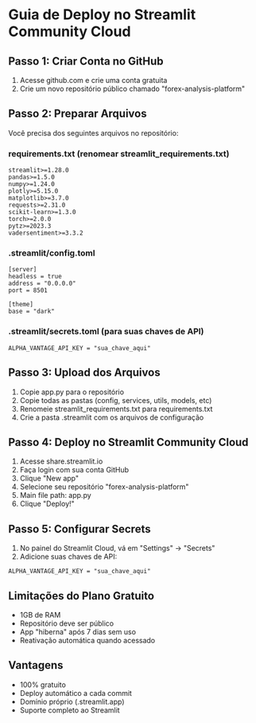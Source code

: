 # Guia de Deploy no Streamlit Community Cloud

## Passo 1: Criar Conta no GitHub
1. Acesse github.com e crie uma conta gratuita
2. Crie um novo repositório público chamado "forex-analysis-platform"

## Passo 2: Preparar Arquivos
Você precisa dos seguintes arquivos no repositório:

### requirements.txt (renomear streamlit_requirements.txt)
```
streamlit>=1.28.0
pandas>=1.5.0
numpy>=1.24.0
plotly>=5.15.0
matplotlib>=3.7.0
requests>=2.31.0
scikit-learn>=1.3.0
torch>=2.0.0
pytz>=2023.3
vadersentiment>=3.3.2
```

### .streamlit/config.toml
```
[server]
headless = true
address = "0.0.0.0"
port = 8501

[theme]
base = "dark"
```

### .streamlit/secrets.toml (para suas chaves de API)
```
ALPHA_VANTAGE_API_KEY = "sua_chave_aqui"
```

## Passo 3: Upload dos Arquivos
1. Copie app.py para o repositório
2. Copie todas as pastas (config, services, utils, models, etc)
3. Renomeie streamlit_requirements.txt para requirements.txt
4. Crie a pasta .streamlit com os arquivos de configuração

## Passo 4: Deploy no Streamlit Community Cloud
1. Acesse share.streamlit.io
2. Faça login com sua conta GitHub
3. Clique "New app"
4. Selecione seu repositório "forex-analysis-platform"
5. Main file path: app.py
6. Clique "Deploy!"

## Passo 5: Configurar Secrets
1. No painel do Streamlit Cloud, vá em "Settings" → "Secrets"
2. Adicione suas chaves de API:
```
ALPHA_VANTAGE_API_KEY = "sua_chave_aqui"
```

## Limitações do Plano Gratuito
- 1GB de RAM
- Repositório deve ser público
- App "hiberna" após 7 dias sem uso
- Reativação automática quando acessado

## Vantagens
- 100% gratuito
- Deploy automático a cada commit
- Domínio próprio (.streamlit.app)
- Suporte completo ao Streamlit